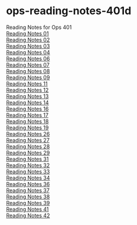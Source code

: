 # ops-reading-notes-401d
Reading Notes for Ops 401
<br>
[Reading Notes 01](https://github.com/DeanWeiss/ops-reading-notes-401d/blob/main/Reading_01.md)
<br>
[Reading Notes 02](https://github.com/DeanWeiss/ops-reading-notes-401d/blob/main/Reading_02.md)
<br>
[Reading Notes 03](https://github.com/DeanWeiss/ops-reading-notes-401d/blob/main/Reading_03.md)
<br>
[Reading Notes 04](https://github.com/DeanWeiss/ops-reading-notes-401d/blob/main/Reading_04.md)
<br>
[Reading Notes 06](https://github.com/DeanWeiss/ops-reading-notes-401d/blob/main/Reading_06.md)
<br>
[Reading Notes 07](https://github.com/DeanWeiss/ops-reading-notes-401d/blob/main/Reading_07.md)
<br>
[Reading Notes 08](https://github.com/DeanWeiss/ops-reading-notes-401d/blob/main/Reading_08.md)
<br>
[Reading Notes 09](https://github.com/DeanWeiss/ops-reading-notes-401d/blob/main/Reading_09.md)
<br>
[Reading Notes 11](https://github.com/DeanWeiss/ops-reading-notes-401d/blob/main/Reading_11.md)
<br>
[Reading Notes 12](https://github.com/DeanWeiss/ops-reading-notes-401d/blob/main/Reading_12.md)
<br>
[Reading Notes 13](https://github.com/DeanWeiss/ops-reading-notes-401d/blob/main/Reading_13.md)
<br>
[Reading Notes 14](https://github.com/DeanWeiss/ops-reading-notes-401d/blob/main/Reading_14.md)
<br>
[Reading Notes 16](https://github.com/DeanWeiss/ops-reading-notes-401d/blob/main/Reading_16.md)
<br>
[Reading Notes 17](https://github.com/DeanWeiss/ops-reading-notes-401d/blob/main/Reading_17.md)
<br>
[Reading Notes 18](https://github.com/DeanWeiss/ops-reading-notes-401d/blob/main/Reading_18.md)
<br>
[Reading Notes 19](https://github.com/DeanWeiss/ops-reading-notes-401d/blob/main/Reading_19.md)
<br>
[Reading Notes 26](https://github.com/DeanWeiss/ops-reading-notes-401d/blob/main/Reading_26.md)
<br>
[Reading Notes 27](https://github.com/DeanWeiss/ops-reading-notes-401d/blob/main/Reading_27.md)
<br>
[Reading Notes 28](https://github.com/DeanWeiss/ops-reading-notes-401d/blob/main/Reading_28.md)
<br>
[Reading Notes 29](https://github.com/DeanWeiss/ops-reading-notes-401d/blob/main/Reading_29.md)
<br>
[Reading Notes 31](https://github.com/DeanWeiss/ops-reading-notes-401d/blob/main/Reading_31.md)
<br>
[Reading Notes 32](https://github.com/DeanWeiss/ops-reading-notes-401d/blob/main/Reading_32.md)
<br>
[Reading Notes 33](https://github.com/DeanWeiss/ops-reading-notes-401d/blob/main/Reading_33.md)
<br>
[Reading Notes 34](https://github.com/DeanWeiss/ops-reading-notes-401d/blob/main/Reading_34.md)
<br>
[Reading Notes 36](https://github.com/DeanWeiss/ops-reading-notes-401d/blob/main/Reading_36.md)
<br>
[Reading Notes 37](https://github.com/DeanWeiss/ops-reading-notes-401d/blob/main/Reading_37.md)
<br>
[Reading Notes 38](https://github.com/DeanWeiss/ops-reading-notes-401d/blob/main/Reading_38.md)
<br>
[Reading Notes 39](https://github.com/DeanWeiss/ops-reading-notes-401d/blob/main/Reading_39.md)
<br>
[Reading Notes 41](https://github.com/DeanWeiss/ops-reading-notes-401d/blob/main/Reading_41.md)
<br>
[Reading Notes 42](https://github.com/DeanWeiss/ops-reading-notes-401d/blob/main/Reading_42.md)
<br>
